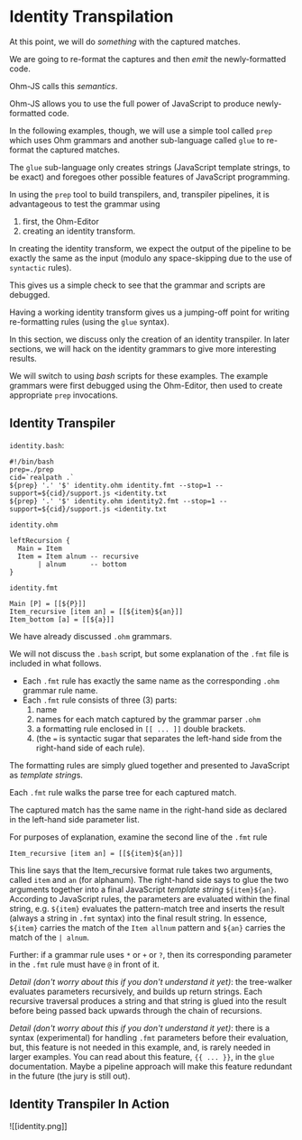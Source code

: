 # Identity Transpilation

At this point, we will do *something* with the captured matches.

We are going to re-format the captures and then *emit* the newly-formatted code.

Ohm-JS calls this *semantics*.

Ohm-JS allows you to use the full power of JavaScript to produce newly-formatted code.

In the following examples, though, we will use a simple tool called `prep` which uses Ohm grammars and another sub-language called `glue` to re-format the captured matches.

The `glue` sub-language only creates strings (JavaScript template strings, to be exact) and foregoes other possible features of JavaScript programming.



In using the `prep` tool to build transpilers, and, transpiler pipelines, it is advantageous to test the grammar using
1. first, the Ohm-Editor
2. creating an identity transform.

In creating the identity transform, we expect the output of the pipeline to be exactly the same as the input (modulo any space-skipping due to the use of `syntactic` rules).

This gives us a simple check to see that the grammar and scripts are debugged.

Having a working identity transform gives us a jumping-off point for writing re-formatting rules (using the `glue` syntax).

In this section, we discuss only the creation of an identity transpiler.  In later sections, we will hack on the identity grammars to give more interesting results.

We will switch to using *bash* scripts for these examples.  The example grammars were first debugged using the Ohm-Editor, then used to create appropriate `prep` invocations.

## Identity Transpiler

`identity.bash`:
```
#!/bin/bash
prep=./prep
cid=`realpath .`
${prep} '.' '$' identity.ohm identity.fmt --stop=1 --support=${cid}/support.js <identity.txt
${prep} '.' '$' identity.ohm identity2.fmt --stop=1 --support=${cid}/support.js <identity.txt
```

`identity.ohm`
```
leftRecursion {
  Main = Item
  Item = Item alnum -- recursive
       | alnum      -- bottom
}
```

`identity.fmt`
```
Main [P] = [[${P}]]
Item_recursive [item an] = [[${item}${an}]]
Item_bottom [a] = [[${a}]]
```

We have already discussed `.ohm` grammars.

We will not discuss the `.bash` script, but some explanation of the `.fmt` file is included in what follows.

- Each `.fmt` rule has exactly the same name as the corresponding `.ohm` grammar rule name.
- Each `.fmt` rule consists of three (3) parts:
	1. name
	2. names for each match captured by the grammar parser `.ohm`
	3. a formatting rule enclosed in `[[ ... ]]` double brackets.
	4. (the `=` is syntactic sugar that separates the left-hand side from the right-hand side of each rule).

The formatting rules are simply glued together and presented to JavaScript as *template string*s.

Each `.fmt` rule walks the parse tree for each captured match.

The captured match has the same name in the right-hand side as declared in the left-hand side parameter list.

For purposes of explanation, examine the second line of the `.fmt` rule
```
Item_recursive [item an] = [[${item}${an}]]
```
This line says that the Item_recursive format rule takes two arguments, called `item` and `an` (for alphanum).  The right-hand side says to glue the two arguments together into a final JavaScript *template string* `${item}${an}`.  According to JavaScript rules, the parameters are evaluated within the final string, e.g. `${item}` evaluates the pattern-match tree and inserts the result (always a string in `.fmt` syntax) into the final result string.  In essence, `${item}` carries the match of the `Item allnum` pattern and `${an}` carries the match of the `| alnum`.  

Further: if a grammar rule uses `*` or `+` or `?`, then its corresponding parameter in the `.fmt` rule must have `@` in front of it.

*Detail (don't worry about this if you don't understand it yet)*: the tree-walker evaluates parameters recursively, and builds up return strings.  Each recursive traversal produces a string and that string is glued into the result before being passed back upwards through the chain of recursions.

*Detail (don't worry about this if you don't understand it yet)*: there is a syntax (experimental) for handling `.fmt` parameters before their evaluation, but, this feature is not needed in this example, and, is rarely needed in larger examples. You can read about this feature, `{{ ... }}`, in the `glue` documentation.  Maybe a pipeline approach will make this feature redundant in the future (the jury is still out).

## Identity Transpiler In Action

![[identity.png]]